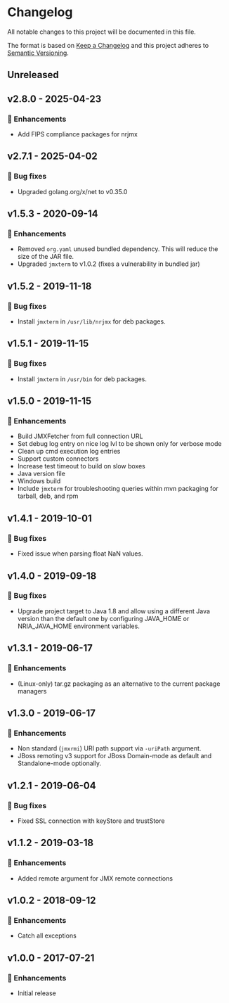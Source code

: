 # Changelog

All notable changes to this project will be documented in this file.

The format is based on [Keep a Changelog](http://keepachangelog.com/)
and this project adheres to [Semantic Versioning](http://semver.org/).

## Unreleased

## v2.8.0 - 2025-04-23

### 🚀 Enhancements
- Add FIPS compliance packages for nrjmx

## v2.7.1 - 2025-04-02

### 🐞 Bug fixes
- Upgraded golang.org/x/net to v0.35.0

## v1.5.3 - 2020-09-14

### 🚀 Enhancements
- Removed `org.yaml` unused bundled dependency. This will reduce the size of the JAR file.
- Upgraded `jmxterm` to v1.0.2 (fixes a vulnerability in bundled jar)

## v1.5.2 - 2019-11-18

### 🐞 Bug fixes
- Install `jmxterm` in `/usr/lib/nrjmx` for deb packages.

## v1.5.1 - 2019-11-15

### 🐞 Bug fixes
- Install `jmxterm` in `/usr/bin` for deb packages.

## v1.5.0 - 2019-11-15

### 🚀 Enhancements
- Build JMXFetcher from full connection URL
- Set debug log entry on nice log lvl to be shown only for verbose mode
- Clean up cmd execution log entries
- Support custom connectors
- Increase test timeout to build on slow boxes
- Java version file
- Windows build
- Include `jmxterm` for troubleshooting queries within mvn packaging for tarball, deb, and rpm

## v1.4.1 - 2019-10-01

### 🐞 Bug fixes
- Fixed issue when parsing float NaN values.

## v1.4.0 - 2019-09-18

### 🐞 Bug fixes
- Upgrade project target to Java 1.8 and allow using a different Java version than the default one by configuring JAVA_HOME or NRIA_JAVA_HOME environment variables.

## v1.3.1 - 2019-06-17

### 🚀 Enhancements
- (Linux-only) tar.gz packaging as an alternative to the current package managers

## v1.3.0 - 2019-06-17

### 🚀 Enhancements
- Non standard (`jmxrmi`) URI path support via `-uriPath` argument.
- JBoss remoting v3 support for JBoss Domain-mode as default and Standalone-mode optionally.

## v1.2.1 - 2019-06-04

### 🐞 Bug fixes
- Fixed SSL connection with keyStore and trustStore 

## v1.1.2 - 2019-03-18

### 🚀 Enhancements
- Added remote argument for JMX remote connections

## v1.0.2 - 2018-09-12

### 🚀 Enhancements
- Catch all exceptions

## v1.0.0 - 2017-07-21

### 🚀 Enhancements
- Initial release
